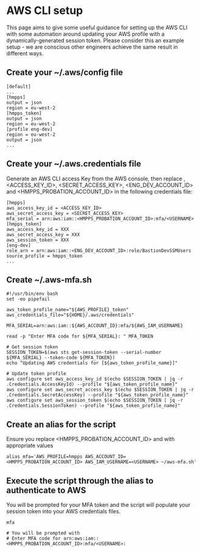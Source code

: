 # AWS CLI setup
This page aims to give some useful guidance for setting up the AWS CLI with some automation around updating your AWS profile with a dynamically-generated session token.
Please consider this an example setup - we are conscious other engineers achieve the same result in different ways.

## Create your ~/.aws/config file
```
[default]
...
[hmpps]
output = json
region = eu-west-2
[hmpps_token]
output = json
region = eu-west-2
[profile eng-dev]
region = eu-west-2
output = json
...
```

## Create your ~/.aws.credentials file
Generate an AWS CLI access Key from the AWS console, then replace <USERNAME>, <ACCESS_KEY_ID>,  <SECRET_ACCESS_KEY>, <ENG_DEV_ACCOUNT_ID> and <HMPPS_PROBATION_ACCOUNT_ID> in the following credentials file:
```
[hmpps]
aws_access_key_id = <ACCESS_KEY_ID>
aws_secret_access_key = <SECRET_ACCESS_KEY>
mfa_serial = arn:aws:iam::<HMPPS_PROBATION_ACCOUNT_ID>:mfa/<USERNAME>
[hmpps_token]
aws_access_key_id = XXX
aws_secret_access_key = XXX
aws_session_token = XXX
[eng-dev]
role_arn = arn:aws:iam::<ENG_DEV_ACCOUNT_ID>:role/BastionDevSSMUsers
source_profile = hmpps_token
...
```

## Create ~/.aws-mfa.sh
```
#!/usr/bin/env bash
set -eo pipefail

aws_token_profile_name="${AWS_PROFILE}_token"
aws_credentials_file="${HOME}/.aws/credentials"

MFA_SERIAL=arn:aws:iam::${AWS_ACCOUNT_ID}:mfa/${AWS_IAM_USERNAME}

read -p "Enter MFA code for ${MFA_SERIAL}: " MFA_TOKEN

# Get session token
SESSION_TOKEN=$(aws sts get-session-token --serial-number ${MFA_SERIAL} --token-code ${MFA_TOKEN})
echo "Updating AWS credentials for [${aws_token_profile_name}]"

# Update token profile
aws configure set aws_access_key_id $(echo $SESSION_TOKEN | jq -r .Credentials.AccessKeyId) --profile "${aws_token_profile_name}"
aws configure set aws_secret_access_key $(echo $SESSION_TOKEN | jq -r .Credentials.SecretAccessKey) --profile "${aws_token_profile_name}"
aws configure set aws_session_token $(echo $SESSION_TOKEN | jq -r .Credentials.SessionToken) --profile "${aws_token_profile_name}"
```

## Create an alias for the script
Ensure you replace <HMPPS_PROBATION_ACCOUNT_ID> and <USERNAME> with appropriate values
```
alias mfa='AWS_PROFILE=hmpps AWS_ACCOUNT_ID=<HMPPS_PROBATION_ACCOUNT_ID> AWS_IAM_USERNAME=<USERNAME> ~/aws-mfa.sh'
```

## Execute the script through the alias to authenticate to AWS
You will be prompted for your MFA token and the script will populate your session token into your AWS credentials files.
```
mfa

# You will be prompted with
# Enter MFA code for arn:aws:iam::<HMPPS_PROBATION_ACCOUNT_ID>:mfa/<USERNAME>:
```